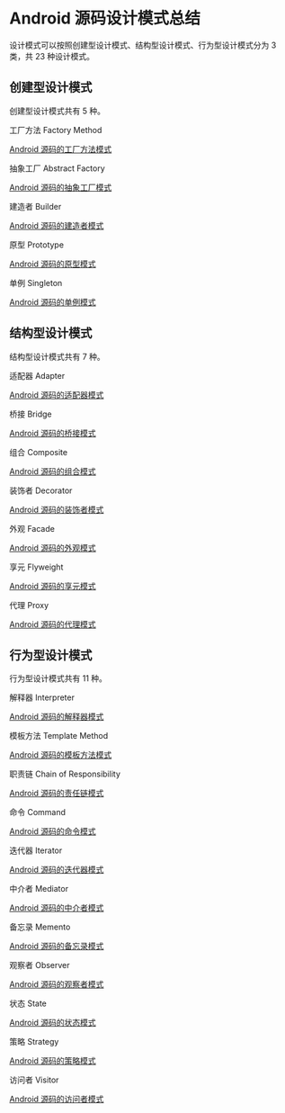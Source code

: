 # Android 源码设计模式总结

设计模式可以按照创建型设计模式、结构型设计模式、行为型设计模式分为 3 类，共 23 种设计模式。


## 创建型设计模式

创建型设计模式共有 5 种。

工厂方法 Factory Method

[Android 源码的工厂方法模式](https://blog.csdn.net/caoshen2014/article/details/102773831)

抽象工厂 Abstract Factory

[Android 源码的抽象工厂模式](https://blog.csdn.net/caoshen2014/article/details/102791185)

建造者 Builder

[Android 源码的建造者模式](https://blog.csdn.net/caoshen2014/article/details/102713744)


原型 Prototype

[Android 源码的原型模式](https://blog.csdn.net/caoshen2014/article/details/102751765)

单例 Singleton

[Android 源码的单例模式](https://blog.csdn.net/caoshen2014/article/details/102694090)

## 结构型设计模式

结构型设计模式共有 7 种。

适配器 Adapter

[Android 源码的适配器模式](https://blog.csdn.net/caoshen2014/article/details/103226682)

桥接 Bridge

[Android 源码的桥接模式](https://blog.csdn.net/caoshen2014/article/details/103319743)

组合 Composite

[Android 源码的组合模式](https://blog.csdn.net/caoshen2014/article/details/103220450)

装饰者 Decorator

[Android 源码的装饰者模式](https://blog.csdn.net/caoshen2014/article/details/103231162)

外观 Facade

[Android 源码的外观模式](https://blog.csdn.net/caoshen2014/article/details/103303238)

享元 Flyweight

[Android 源码的享元模式](https://blog.csdn.net/caoshen2014/article/details/103248202)

代理 Proxy

[Android 源码的代理模式](https://blog.csdn.net/caoshen2014/article/details/103134383)

## 行为型设计模式

行为型设计模式共有 11 种。

解释器 Interpreter

[Android 源码的解释器模式](https://blog.csdn.net/caoshen2014/article/details/102945752)

模板方法 Template Method

[Android 源码的模板方法模式](https://blog.csdn.net/caoshen2014/article/details/103093984)

职责链 Chain of Responsibility

[Android 源码的责任链模式](https://blog.csdn.net/caoshen2014/article/details/102908040)

命令 Command

[Android 源码的命令模式](https://blog.csdn.net/caoshen2014/article/details/102981825)

迭代器 Iterator

[Android 源码的迭代器模式](https://blog.csdn.net/caoshen2014/article/details/103040927)

中介者 Mediator

[Android 源码的中介者模式](https://blog.csdn.net/caoshen2014/article/details/103115671)

备忘录 Memento

[Android 源码的备忘录模式](https://blog.csdn.net/caoshen2014/article/details/103003954)

观察者 Observer

[Android 源码的观察者模式
](https://blog.csdn.net/caoshen2014/article/details/102993521)

状态 State

[Android 源码的状态模式](https://blog.csdn.net/caoshen2014/article/details/102866847)

策略 Strategy

[Android 源码的策略模式](https://blog.csdn.net/caoshen2014/article/details/102848373)

访问者 Visitor

[Android 源码的访问者模式](https://blog.csdn.net/caoshen2014/article/details/103104397)

